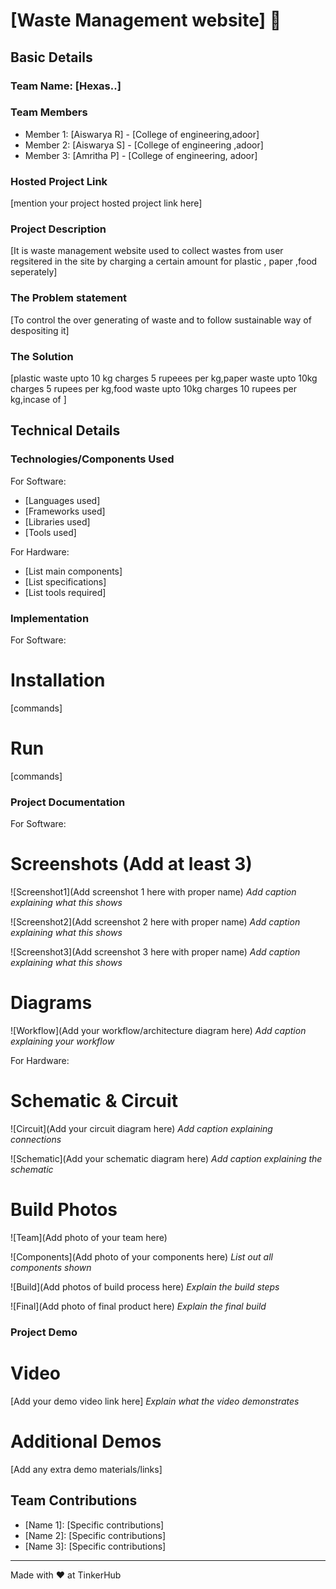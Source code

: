 # [Waste Management website] 🎯


## Basic Details
### Team Name: [Hexas..]


### Team Members
- Member 1: [Aiswarya R] - [College of engineering,adoor]
- Member 2: [Aiswarya S] - [College of engineering ,adoor]
- Member 3: [Amritha P] - [College of engineering, adoor]

### Hosted Project Link
[mention your project hosted project link here]

### Project Description
[It is waste management website used to collect wastes from user regsitered in the site by charging a certain amount for plastic , paper ,food seperately]

### The Problem statement
[To control the over generating of waste and to follow sustainable way of despositing it]

### The Solution
[plastic waste upto 10 kg charges 5 rupeees per kg,paper waste upto 10kg charges 5 rupees per kg,food waste upto 10kg charges 10 rupees per kg,incase of  ]

## Technical Details
### Technologies/Components Used
For Software:
- [Languages used]
- [Frameworks used]
- [Libraries used]
- [Tools used]

For Hardware:
- [List main components]
- [List specifications]
- [List tools required]

### Implementation
For Software:
# Installation
[commands]

# Run
[commands]

### Project Documentation
For Software:

# Screenshots (Add at least 3)
![Screenshot1](Add screenshot 1 here with proper name)
*Add caption explaining what this shows*

![Screenshot2](Add screenshot 2 here with proper name)
*Add caption explaining what this shows*

![Screenshot3](Add screenshot 3 here with proper name)
*Add caption explaining what this shows*

# Diagrams
![Workflow](Add your workflow/architecture diagram here)
*Add caption explaining your workflow*

For Hardware:

# Schematic & Circuit
![Circuit](Add your circuit diagram here)
*Add caption explaining connections*

![Schematic](Add your schematic diagram here)
*Add caption explaining the schematic*

# Build Photos
![Team](Add photo of your team here)


![Components](Add photo of your components here)
*List out all components shown*

![Build](Add photos of build process here)
*Explain the build steps*

![Final](Add photo of final product here)
*Explain the final build*

### Project Demo
# Video
[Add your demo video link here]
*Explain what the video demonstrates*

# Additional Demos
[Add any extra demo materials/links]

## Team Contributions
- [Name 1]: [Specific contributions]
- [Name 2]: [Specific contributions]
- [Name 3]: [Specific contributions]

---
Made with ❤️ at TinkerHub
